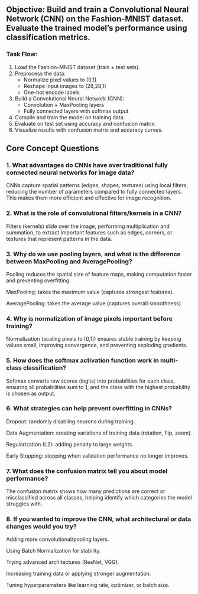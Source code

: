 ## Objective: Build and train a Convolutional Neural Network (CNN) on the Fashion-MNIST dataset. Evaluate the trained model’s performance using classification metrics. 

### Task Flow: 
1. Load the Fashion-MNIST dataset (train + test sets).
2. Preprocess the data:
   - Normalize pixel values to [0,1]
   - Reshape input images to (28,28,1)
   - One-hot encode labels
3. Build a Convolutional Neural Network (CNN):
   - Convolution + MaxPooling layers
   - Fully connected layers with softmax output
4. Compile and train the model on training data.
5. Evaluate on test set using accuracy and confusion matrix.
6. Visualize results with confusion matrix and accuracy curves.


## Core Concept Questions
### 1. What advantages do CNNs have over traditional fully connected neural networks for image data?

CNNs capture spatial patterns (edges, shapes, textures) using local filters, reducing the number of parameters compared to fully connected layers. This makes them more efficient and effective for image recognition.

### 2. What is the role of convolutional filters/kernels in a CNN?

Filters (kernels) slide over the image, performing multiplication and summation, to extract important features such as edges, corners, or textures that represent patterns in the data.

### 3. Why do we use pooling layers, and what is the difference between MaxPooling and AveragePooling?

Pooling reduces the spatial size of feature maps, making computation faster and preventing overfitting.

MaxPooling: takes the maximum value (captures strongest features).

AveragePooling: takes the average value (captures overall smoothness).

### 4. Why is normalization of image pixels important before training?

Normalization (scaling pixels to [0,1]) ensures stable training by keeping values small, improving convergence, and preventing exploding gradients.

### 5. How does the softmax activation function work in multi-class classification?

Softmax converts raw scores (logits) into probabilities for each class, ensuring all probabilities sum to 1, and the class with the highest probability is chosen as output.

### 6. What strategies can help prevent overfitting in CNNs?

Dropout: randomly disabling neurons during training.

Data Augmentation: creating variations of training data (rotation, flip, zoom).

Regularization (L2): adding penalty to large weights.

Early Stopping: stopping when validation performance no longer improves.

### 7. What does the confusion matrix tell you about model performance?

The confusion matrix shows how many predictions are correct or misclassified across all classes, helping identify which categories the model struggles with.

### 8. If you wanted to improve the CNN, what architectural or data changes would you try?

Adding more convolutional/pooling layers.

Using Batch Normalization for stability.

Trying advanced architectures (ResNet, VGG).

Increasing training data or applying stronger augmentation.

Tuning hyperparameters like learning rate, optimizer, or batch size.
